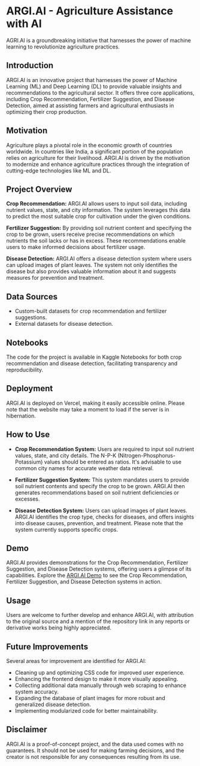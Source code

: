 # ARGI.AI - Agriculture Assistance with AI

AGRI.AI is a groundbreaking initiative that harnesses the power of machine learning to revolutionize agriculture practices.

## Introduction

ARGI.AI is an innovative project that harnesses the power of Machine Learning (ML) and Deep Learning (DL) to provide valuable insights and recommendations to the agricultural sector. It offers three core applications, including Crop Recommendation, Fertilizer Suggestion, and Disease Detection, aimed at assisting farmers and agricultural enthusiasts in optimizing their crop production.

## Motivation

Agriculture plays a pivotal role in the economic growth of countries worldwide. In countries like India, a significant portion of the population relies on agriculture for their livelihood. ARGI.AI is driven by the motivation to modernize and enhance agriculture practices through the integration of cutting-edge technologies like ML and DL.

## Project Overview

**Crop Recommendation:** ARGI.AI allows users to input soil data, including nutrient values, state, and city information. The system leverages this data to predict the most suitable crop for cultivation under the given conditions.

**Fertilizer Suggestion:** By providing soil nutrient content and specifying the crop to be grown, users receive precise recommendations on which nutrients the soil lacks or has in excess. These recommendations enable users to make informed decisions about fertilizer usage.

**Disease Detection:** ARGI.AI offers a disease detection system where users can upload images of plant leaves. The system not only identifies the disease but also provides valuable information about it and suggests measures for prevention and treatment.

## Data Sources

- Custom-built datasets for crop recommendation and fertilizer suggestions.
- External datasets for disease detection.

## Notebooks

The code for the project is available in Kaggle Notebooks for both crop recommendation and disease detection, facilitating transparency and reproducibility.

## Deployment

ARGI.AI is deployed on Vercel, making it easily accessible online. Please note that the website may take a moment to load if the server is in hibernation.

## How to Use

- **Crop Recommendation System:** Users are required to input soil nutrient values, state, and city details. The N-P-K (Nitrogen-Phosphorus-Potassium) values should be entered as ratios. It's advisable to use common city names for accurate weather data retrieval.

- **Fertilizer Suggestion System:** This system mandates users to provide soil nutrient contents and specify the crop to be grown. ARGI.AI then generates recommendations based on soil nutrient deficiencies or excesses.

- **Disease Detection System:** Users can upload images of plant leaves. ARGI.AI identifies the crop type, checks for diseases, and offers insights into disease causes, prevention, and treatment. Please note that the system currently supports specific crops.


## Demo

ARGI.AI provides demonstrations for the Crop Recommendation, Fertilizer Suggestion, and Disease Detection systems, offering users a glimpse of its capabilities. 
Explore the [ARGI.AI Demo](https://crop-reccomendation.vercel.app/) to see the Crop Recommendation, Fertilizer Suggestion, and Disease Detection systems in action.


## Usage

Users are welcome to further develop and enhance ARGI.AI, with attribution to the original source and a mention of the repository link in any reports or derivative works being highly appreciated.

## Future Improvements

Several areas for improvement are identified for ARGI.AI:

- Cleaning up and optimizing CSS code for improved user experience.
- Enhancing the frontend design to make it more visually appealing.
- Collecting additional data manually through web scraping to enhance system accuracy.
- Expanding the database of plant images for more robust and generalized disease detection.
- Implementing modularized code for better maintainability.



## Disclaimer

ARGI.AI is a proof-of-concept project, and the data used comes with no guarantees. It should not be used for making farming decisions, and the creator is not responsible for any consequences resulting from its use.

